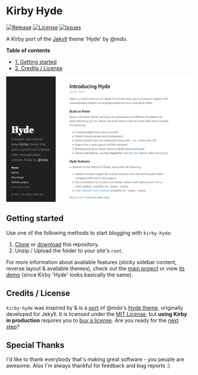 # Kirby Hyde
[![Release](https://img.shields.io/github/release/S1SYPHOS/kirby-hyde.svg)](https://github.com/S1SYPHOS/kirby-hyde/releases) [![License](https://img.shields.io/github/license/S1SYPHOS/kirby-hyde.svg)](https://github.com/S1SYPHOS/kirby-hyde/blob/master/LICENSE) [![Issues](https://img.shields.io/github/issues/S1SYPHOS/kirby-hyde.svg)](https://github.com/S1SYPHOS/kirby-hyde/issues)

A Kirby port of the [Jekyll](https://jekyllrb.com) theme 'Hyde' by @mdo.

**Table of contents**
- [1. Getting started](#getting-started)
- [2. Credits / License](#credits--license)

![screenshot of the kirby-hyde theme](screenshot.png)

## Getting started
Use one of the following methods to start blogging with `kirby-hyde`:

1. [Clone](https://github.com/S1SYPHOS/kirby-hyde.git) or [download](https://github.com/S1SYPHOS/kirby-hyde/archive/master.zip)  this repository.
2. Unzip / Upload the folder to your site's `root`.

For more information about available features (sticky sidebar content, reverse layout & available themes), check out the [main project](https://github.com/poole/hyde) or view [its demo](http://hyde.getpoole.com/) (since Kirby 'Hyde' looks basically the same).

## Credits / License
`kirby-hyde` was inspired by & is a [port](https://en.wikipedia.org/wiki/Porting) of @mdo's [Hyde theme](https://github.com/poole/hyde), originally developed for Jekyll. It is licensed under the [MIT License](LICENSE), but **using Kirby in production** requires you to [buy a license](https://getkirby.com/buy). Are you ready for the [next step](https://getkirby.com/next)?

## Special Thanks
I'd like to thank everybody that's making great software - you people are awesome. Also I'm always thankful for feedback and bug reports :)
